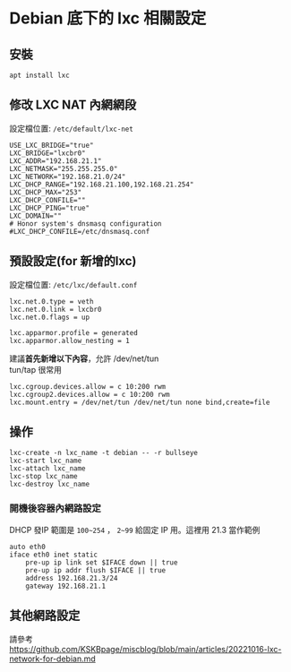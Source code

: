 # Debian 底下的 lxc 相關設定

## 安裝
```
apt install lxc
```

## 修改 LXC NAT 內網網段
設定檔位置: `/etc/default/lxc-net`
```
USE_LXC_BRIDGE="true"
LXC_BRIDGE="lxcbr0"
LXC_ADDR="192.168.21.1"
LXC_NETMASK="255.255.255.0"
LXC_NETWORK="192.168.21.0/24"
LXC_DHCP_RANGE="192.168.21.100,192.168.21.254"
LXC_DHCP_MAX="253"
LXC_DHCP_CONFILE=""
LXC_DHCP_PING="true"
LXC_DOMAIN=""
# Honor system's dnsmasq configuration
#LXC_DHCP_CONFILE=/etc/dnsmasq.conf
```

## 預設設定(for 新增的lxc)

設定檔位置: `/etc/lxc/default.conf`
```
lxc.net.0.type = veth
lxc.net.0.link = lxcbr0
lxc.net.0.flags = up

lxc.apparmor.profile = generated
lxc.apparmor.allow_nesting = 1
```

建議**首先新增以下內容**，允許 /dev/net/tun  
tun/tap 很常用
```
lxc.cgroup.devices.allow = c 10:200 rwm
lxc.cgroup2.devices.allow = c 10:200 rwm
lxc.mount.entry = /dev/net/tun /dev/net/tun none bind,create=file
```


## 操作
```
lxc-create -n lxc_name -t debian -- -r bullseye
lxc-start lxc_name
lxc-attach lxc_name
lxc-stop lxc_name
lxc-destroy lxc_name
```

### 開機後容器內網路設定

DHCP 發IP 範圍是 `100~254` ， `2~99` 給固定 IP 用。這裡用 21.3 當作範例
```
auto eth0
iface eth0 inet static
    pre-up ip link set $IFACE down || true
    pre-up ip addr flush $IFACE || true
    address 192.168.21.3/24
    gateway 192.168.21.1
```

## 其他網路設定
請參考 https://github.com/KSKBpage/miscblog/blob/main/articles/20221016-lxc-network-for-debian.md
